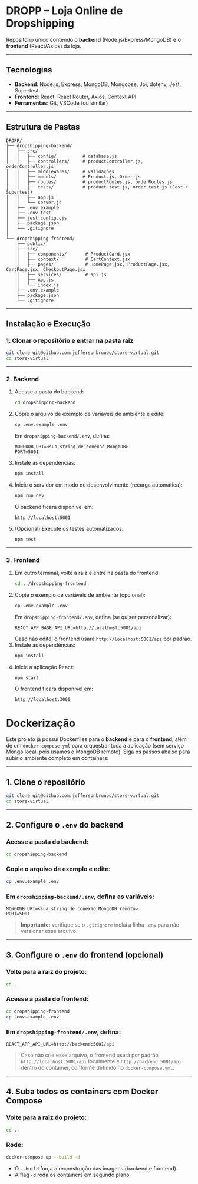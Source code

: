 # DROPP – Loja Online de Dropshipping

Repositório único contendo o **backend** (Node.js/Express/MongoDB) e o **frontend** (React/Axios) da loja.

---

## Tecnologias

- **Backend**: Node.js, Express, MongoDB, Mongoose, Joi, dotenv, Jest, Supertest  
- **Frontend**: React, React Router, Axios, Context API  
- **Ferramentas**: Git, VSCode (ou similar)

---

## Estrutura de Pastas

```
DROPP/
├── dropshipping-backend/
│   ├── src/
│   │   ├── config/          # database.js
│   │   ├── controllers/     # productController.js, orderController.js
│   │   ├── middlewares/     # validações
│   │   ├── models/          # Product.js, Order.js
│   │   ├── routes/          # productRoutes.js, orderRoutes.js
│   │   ├── tests/           # product.test.js, order.test.js (Jest + Supertest)
│   │   ├── app.js
│   │   └── server.js
│   ├── .env.example
│   ├── .env.test
│   ├── jest.config.cjs
│   ├── package.json
│   └── .gitignore
│
└── dropshipping-frontend/
    ├── public/
    ├── src/
    │   ├── components/       # ProductCard.jsx
    │   ├── context/          # CartContext.jsx
    │   ├── pages/            # HomePage.jsx, ProductPage.jsx, CartPage.jsx, CheckoutPage.jsx
    │   ├── services/         # api.js
    │   ├── App.js
    │   └── index.js
    ├── .env.example
    ├── package.json
    └── .gitignore
```

---

## Instalação e Execução

### 1. Clonar o repositório e entrar na pasta raiz

```bash
git clone git@github.com:jeffersonbrunoo/store-virtual.git
cd store-virtual
```

---

### 2. Backend

1. Acesse a pasta do backend:
   ```bash
   cd dropshipping-backend
   ```
2. Copie o arquivo de exemplo de variáveis de ambiente e edite:
   ```bash
   cp .env.example .env
   ```
   Em `dropshipping-backend/.env`, defina:
   ```
   MONGODB_URI=<sua_string_de_conexao_MongoDB>
   PORT=5001
   ```
3. Instale as dependências:
   ```bash
   npm install
   ```
4. Inicie o servidor em modo de desenvolvimento (recarga automática):
   ```bash
   npm run dev
   ```
   O backend ficará disponível em:
   ```
   http://localhost:5001
   ```
5. (Opcional) Execute os testes automatizados:
   ```bash
   npm test
   ```

---

### 3. Frontend

1. Em outro terminal, volte à raiz e entre na pasta do frontend:
   ```bash
   cd ../dropshipping-frontend
   ```
2. Copie o exemplo de variáveis de ambiente (opcional):
   ```bash
   cp .env.example .env
   ```
   Em `dropshipping-frontend/.env`, defina (se quiser personalizar):
   ```
   REACT_APP_BASE_API_URL=http://localhost:5001/api
   ```
   Caso não edite, o frontend usará `http://localhost:5001/api` por padrão.
3. Instale as dependências:
   ```bash
   npm install
   ```
4. Inicie a aplicação React:
   ```bash
   npm start
   ```
   O frontend ficará disponível em:
   ```
   http://localhost:3000
   ```

# Dockerização

Este projeto já possui Dockerfiles para o **backend** e para o **frontend**, além de um `docker-compose.yml` para orquestrar toda a aplicação (sem serviço Mongo local, pois usamos o MongoDB remoto). Siga os passos abaixo para subir o ambiente completo em containers:

---

## 1. Clone o repositório

```bash
git clone git@github.com:jeffersonbrunoo/store-virtual.git
cd store-virtual
```

---

## 2. Configure o `.env` do backend

### Acesse a pasta do backend:

```bash
cd dropshipping-backend
```

### Copie o arquivo de exemplo e edite:

```bash
cp .env.example .env
```

### Em `dropshipping-backend/.env`, defina as variáveis:

```env
MONGODB_URI=<sua_string_de_conexao_MongoDB_remoto>
PORT=5001
```

> **Importante:** verifique se o `.gitignore` inclui a linha `.env` para não versionar esse arquivo.

---

## 3. Configure o `.env` do frontend (opcional)

### Volte para a raiz do projeto:

```bash
cd ..
```

### Acesse a pasta do frontend:

```bash
cd dropshipping-frontend
cp .env.example .env
```

### Em `dropshipping-frontend/.env`, defina:

```env
REACT_APP_API_URL=http://backend:5001/api
```

> Caso não crie esse arquivo, o frontend usará por padrão `http://localhost:5001/api` localmente e `http://backend:5001/api` dentro do container, conforme definido no `docker-compose.yml`.

---

## 4. Suba todos os containers com Docker Compose

### Volte para a raiz do projeto:

```bash
cd ..
```

### Rode:

```bash
docker-compose up --build -d
```

- O `--build` força a reconstrução das imagens (backend e frontend).
- A flag `-d` roda os containers em segundo plano.



